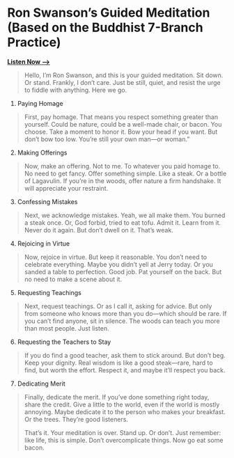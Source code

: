 # Ron Swanson’s Guided Meditation (Based on the Buddhist 7-Branch Practice)  

<b><a href="https://www.dropbox.com/scl/fi/djwcvy7vjm3ecqe3eb4kr/Ron-s-Guided-Meditation.mp3?rlkey=piljzqcb6y42ykz1g8tal37fs&dl=0">Listen Now --></a></b>  

> Hello, I’m Ron Swanson, and this is your guided meditation. Sit down. Or stand. Frankly, I don’t care. Just be still, quiet, and resist the urge to fiddle with anything. Here we go.  


1. Paying Homage


> First, pay homage. That means you respect something greater than yourself. Could be nature, could be a well-made chair, or bacon. You choose. Take a moment to honor it. Bow your head if you want. But don’t bow too low. You’re still your own man—or woman.”


2. Making Offerings


> Now, make an offering. Not to me. To whatever you paid homage to. No need to get fancy. Offer something simple. Like a steak. Or a bottle of Lagavulin. If you’re in the woods, offer nature a firm handshake. It will appreciate your restraint.


3. Confessing Mistakes


> Next, we acknowledge mistakes. Yeah, we all make them. You burned a steak once. Or, God forbid, tried to eat tofu. Admit it. Learn from it. Never do it again. But don’t dwell on it. That’s weak.


4. Rejoicing in Virtue


> Now, rejoice in virtue. But keep it reasonable. You don’t need to celebrate everything. Maybe you didn’t yell at Jerry today. Or you sanded a table to perfection. Good job. Pat yourself on the back. But no need to make a scene about it.


5. Requesting Teachings


> Next, request teachings. Or as I call it, asking for advice. But only from someone who knows more than you do—which should be rare. If you can’t find anyone, sit in silence. The woods can teach you more than most people. Just listen.


6. Requesting the Teachers to Stay


> If you do find a good teacher, ask them to stick around. But don’t beg. Keep your dignity. Real wisdom is like a good steak—rare, hard to find, but worth the effort. Respect it, and maybe it’ll respect you back.


7. Dedicating Merit


> Finally, dedicate the merit. If you’ve done something right today, share the credit. Give a little to the world, even if the world is mostly annoying. Maybe dedicate it to the person who makes your breakfast. Or the trees. They’re good listeners.  
>  
> That’s it. Your meditation is over. Stand up. Or don’t. Just remember: like life, this is simple. Don’t overcomplicate things. Now go eat some bacon.
	
